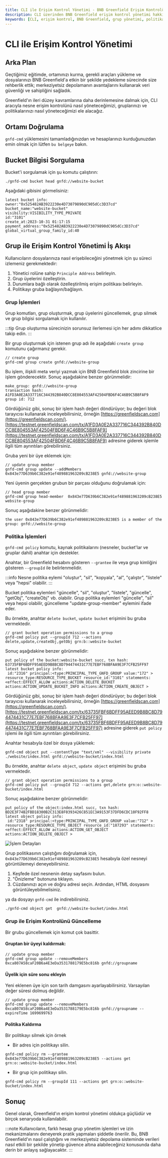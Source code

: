 ```yaml
---
title: CLI ile Erişim Kontrol Yönetimi - BNB Greenfield Erişim Kontrolü
description: CLI üzerinden BNB Greenfield erişim kontrol yönetimi hakkında bilgi edinin. Bu kılavuz, kullanıcıların dosyalara erişimini yönetmelerine yardımcı olacak adımları ve örnekleri içerir.
keywords: [CLI, erişim kontrol, BNB Greenfield, grup yönetimi, politika yönetimi]
---
```


# CLI ile Erişim Kontrol Yönetimi
## Arka Plan

Geçtiğimiz eğitimde, ortamınızı kurma, gerekli araçları yükleme ve dosyalarınızı BNB Greenfield'a etkin bir şekilde yedekleme sürecinde size rehberlik ettik; merkeziyetsiz depolamanın avantajlarını kullanarak veri güvenliği ve sahipliğini sağladık.

Greenfield'ın ileri düzey kavramlarına daha derinlemesine dalmak için, CLI aracıyla nesne erişim kontrolünü nasıl yöneteceğimizi, gruplarınızı ve politikalarınızı nasıl yöneteceğimizi ele alacağız.

## Ortamı Doğrulama

`gnfd-cmd` yüklemesini tamamladığınızdan ve hesaplarınızı kurduğunuzdan emin olmak için lütfen `bu belgeye` bakın.

## Bucket Bilgisi Sorgulama
Bucket'i sorgulamak için şu komutu çalıştırın:

```shell
./gnfd-cmd bucket head gnfd://website-bucket
```

Aşağıdaki gibisini görmelisiniz:

```shell
latest bucket info:
owner:"0x525482AB3922230e4D73079890dC905dCc3D37cd"
bucket_name:"website-bucket"
visibility:VISIBILITY_TYPE_PRIVATE
id:"3101"
create_at:2023-10-31 01:17:15
payment_address:"0x525482AB3922230e4D73079890dC905dCc3D37cd"
global_virtual_group_family_id:40
```

## Grup ile Erişim Kontrol Yönetimi İş Akışı

Kullanıcıların dosyalarınıza nasıl erişebileceğini yönetmek için şu süreci izlemeniz gerekmektedir:
1. Yönetici rolüne sahip `Principle Address` belirleyin.
2. Grup üyelerini özelleştirin.
3. Durumlara bağlı olarak özelleştirilmiş erişim politikası belirleyin.
4. Politikayı gruba bağlayın/bağlayın.

### Grup İşlemleri

Grup komutları, grup oluşturmak, grup üyelerini güncellemek, grup silmek ve grup bilgisi sorgulamak için kullanılır.

:::tip
Grup oluşturma sürecinizin sorunsuz ilerlemesi için her adımı dikkatlice takip edin.
:::

Bir grup oluşturmak için istenen grup adı ile aşağıdaki `create group` komutunu çağırmanız gerekir.

```shell
// create group
gnfd-cmd group create gnfd://website-group
```

Bu işlem, ilişkili meta veriyi yazmak için BNB Greenfield blok zincirine bir işlem gönderecektir. Sonuç aşağıdakine benzer görünmelidir:
```shell
make_group: gnfd://website-group
transaction hash: A1FD3A0E2A337716C344392B840DCC8E804553AF42504FBD6F4C46B9C5B8FAF9
group id: 712
```

Gördüğünüz gibi, sonuç bir işlem hash değeri döndürüyor; bu değeri blok tarayıcısı kullanarak inceleyebilirsiniz, örneğin [https://greenfieldscan.com](https://greenfieldscan.com/). [https://testnet.greenfieldscan.com/tx/A1FD3A0E2A337716C344392B840DCC8E804553AF42504FBD6F4C46B9C5B8FAF9](https://testnet.greenfieldscan.com/tx/A1FD3A0E2A337716C344392B840DCC8E804553AF42504FBD6F4C46B9C5B8FAF9) adresine giderek işlemle ilgili tüm ayrıntıları görebilirsiniz.

Gruba yeni bir üye eklemek için:
```shell
// update group member
gnfd-cmd group update --addMembers 0x843e77D639b6C382e91ef489881963209cB238E5 gnfd://website-group
```

Yeni üyenin gerçekten grubun bir parçası olduğunu doğrulamak için:
```shell
// head group member
gnfd-cmd group head-member  0x843e77D639b6C382e91ef489881963209cB238E5 website-group
```

Sonuç aşağıdakine benzer görünmelidir:
```shell
the user 0x843e77D639b6C382e91ef489881963209cB238E5 is a member of the group: gnfd://website-group
```

### Politika İşlemleri
`gnfd-cmd policy` komutu, kaynak politikalarını (nesneler, bucket'lar ve gruplar dahil) anahtar için destekler.

Anahtar, bir Greenfield hesabını gösteren `--grantee` ile veya grup kimliğini gösteren `--groupId` ile belirlenmelidir.

:::info
Nesne politika eylemi "oluştur", "sil", "kopyala", "al", "çalıştır", "listele" veya "hepsi" olabilir.
:::

Bucket politika eylemleri "güncelle", "sil", "oluştur", "listele", "güncelle", "getObj", "createObj" vb. olabilir. Grup politika eylemleri "güncelle", "sil" veya hepsi olabilir, güncelleme "update-group-member" eylemini ifade eder.

Bu örnekte, anahtar `delete bucket`, `update bucket` erişimini bu gruba vermektedir.
```shell
// grant bucket operation permissions to a group
gnfd-cmd policy put --groupId 712 --actions delete,update,createObj,getObj grn:b::website-bucket
```

Sonuç aşağıdakine benzer görünmelidir:
```shell
put policy of the bucket:website-bucket succ, txn hash: 63735FBF6BDFF95AEED9B8BC8D794474431C77E7EBF768BFAA9E3F7CFB25FF97
latest bucket policy info:
 id:"2316" principal:<type:PRINCIPAL_TYPE_GNFD_GROUP value:"172" > resource_type:RESOURCE_TYPE_BUCKET resource_id:"3101" statements:<effect:EFFECT_ALLOW actions:ACTION_DELETE_BUCKET actions:ACTION_UPDATE_BUCKET_INFO actions:ACTION_CREATE_OBJECT >
```
Gördüğünüz gibi, sonuç bir işlem hash değeri döndürüyor; bu değeri blok tarayıcısı kullanarak inceleyebilirsiniz, örneğin [https://greenfieldscan.com](https://greenfieldscan.com/). [https://testnet.greenfieldscan.com/tx/63735FBF6BDFF95AEED9B8BC8D794474431C77E7EBF768BFAA9E3F7CFB25FF97](https://testnet.greenfieldscan.com/tx/63735FBF6BDFF95AEED9B8BC8D794474431C77E7EBF768BFAA9E3F7CFB25FF97) adresine giderek `put policy` işlemi ile ilgili tüm ayrıntıları görebilirsiniz.

Anahtar hesabıyla özel bir dosya yüklemek:

```shell
gnfd-cmd object put --contentType "text/xml" --visibility private ./website/index.html gnfd://website-bucket/index.html
```

Bu örnekte, anahtar `delete object`, `update object` erişimini bu gruba vermektedir.
```shell
// grant object operation permissions to a group
gnfd-cmd policy put --groupId 712 --actions get,delete grn:o::website-bucket/index.html
```

Sonuç aşağıdakine benzer görünmelidir:
```shell
put policy of the object:index.html succ, txn hash: BD2E3F74B2FBD18300B2C313E8F0393426C851EC3A9153F37DFD6CDC10F92FF8
latest object policy info:
 id:"2318" principal:<type:PRINCIPAL_TYPE_GNFD_GROUP value:"712" > resource_type:RESOURCE_TYPE_OBJECT resource_id:"187293" statements:<effect:EFFECT_ALLOW actions:ACTION_GET_OBJECT actions:ACTION_DELETE_OBJECT >
```

![İşlem Detayları](../../../../images/bnb-chain/bnb-greenfield/static/asset/view_private_file.png)

Grup politikasının çalıştığını doğrulamak için, `0x843e77D639b6C382e91ef489881963209cB238E5` hesabıyla özel nesneyi görüntülemeyi deneyebilirsiniz.
1. Keşfede özel nesnenin detay sayfasını bulun.
2. "Önizleme" butonuna tıklayın.
3. Cüzdanınızı açın ve doğru adresi seçin. Ardından, HTML dosyasını görüntüleyebilmelisiniz.

ya da dosyayı `gnfd-cmd` ile indirebilirsiniz.
```shell
./gnfd-cmd object get  gnfd://website-bucket/index.html
```

### Grup ile Erişim Kontrolünü Güncelleme

Bir grubu güncellemek için komut çok basittir.

#### Gruptan bir üyeyi kaldırmak:
```shell
// update group member
gnfd-cmd group update --removeMembers 0xca807A58caF20B6a4E3eDa3531788179E5bc816b gnfd://groupname

```
#### Üyelik için süre sonu ekleyin

Yeni eklenen üye için son tarih damgasını ayarlayabilirsiniz. Varsayılan değer süresi dolmuş değildir.
```shell
// update group member
gnfd-cmd group update --removeMembers 0xca807A58caF20B6a4E3eDa3531788179E5bc816b gnfd://groupname --expireTime 1699699763

```

#### Politika Kaldırma

Bir politikayı silmek için örnek
* Bir adres için politikayı silin.
```shell
gnfd-cmd policy rm --grantee 0x843e77D639b6C382e91ef489881963209cB238E5 --actions get grn:o::website-bucket/index.html
```

* Bir grup için politikayı silin.
```shell
gnfd-cmd policy rm --groupId 111 --actions get grn:o::website-bucket/index.html
```

## Sonuç
Genel olarak, Greenfield'ın erişim kontrol yönetimi oldukça güçlüdür ve birçok senaryoda kullanılabilir. 

:::note
Kullanıcıların, farklı hesap grup yönetim işlemleri ve izin mekanizmalarını deneyerek pratik yapmaları şiddetle önerilir. Bu, BNB Greenfield'ın nasıl çalıştığını ve merkeziyetsiz depolama sisteminde verileri nasıl etkili bir şekilde yönetip güvence altına alabileceğiniz konusunda daha derin bir anlayış sağlayacaktır.
:::